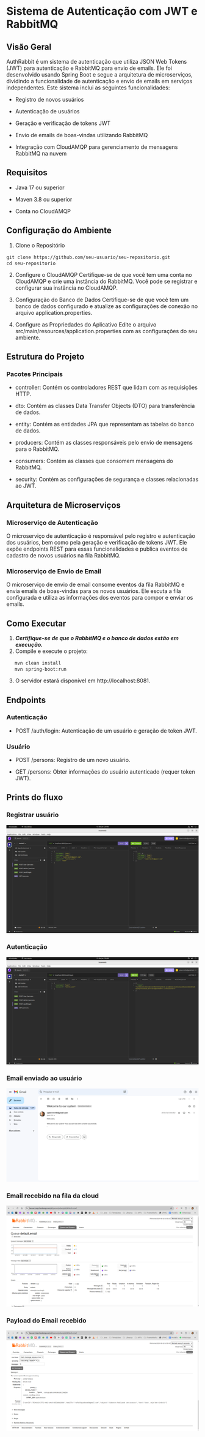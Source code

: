 # Sistema de Autenticação com JWT e RabbitMQ

## Visão Geral
AuthRabbit é um sistema de autenticação que utiliza JSON Web Tokens (JWT) para autenticação
e RabbitMQ para envio de emails. Ele foi desenvolvido usando Spring Boot e segue a arquitetura
de microserviços, dividindo a funcionalidade de autenticação e envio de emails em serviços
independentes. Este sistema inclui as seguintes funcionalidades:

- Registro de novos usuários

- Autenticação de usuários

- Geração e verificação de tokens JWT

- Envio de emails de boas-vindas utilizando RabbitMQ

- Integração com CloudAMQP para gerenciamento de mensagens RabbitMQ na nuvem


## Requisitos

- Java 17 ou superior

- Maven 3.8 ou superior

- Conta no CloudAMQP


## Configuração do Ambiente

1. Clone o Repositório
```
git clone https://github.com/seu-usuario/seu-repositorio.git
cd seu-repositorio
```
2. Configure o CloudAMQP
   Certifique-se de que você tem uma conta no CloudAMQP e crie uma instância do RabbitMQ. Você pode se registrar e configurar sua instância no CloudAMQP.

3. Configuração do Banco de Dados
   Certifique-se de que você tem um banco de dados configurado e atualize as configurações de conexão no arquivo application.properties.

4. Configure as Propriedades do Aplicativo
   Edite o arquivo src/main/resources/application.properties com as configurações do seu ambiente.

## Estrutura do Projeto

### Pacotes Principais

- controller: Contém os controladores REST que lidam com as requisições HTTP.

- dto: Contém as classes Data Transfer Objects (DTO) para transferência de dados.

- entity: Contém as entidades JPA que representam as tabelas do banco de dados.

- producers: Contém as classes responsáveis pelo envio de mensagens para o RabbitMQ.

- consumers: Contém as classes que consomem mensagens do RabbitMQ.

- security: Contém as configurações de segurança e classes relacionadas ao JWT.

## Arquitetura de Microserviços

### Microserviço de Autenticação

O microserviço de autenticação é responsável pelo registro e autenticação dos usuários,
bem como pela geração e verificação de tokens JWT. Ele expõe endpoints REST para essas
funcionalidades e publica eventos de cadastro de novos usuários na fila RabbitMQ.

### Microserviço de Envio de Email

O microserviço de envio de email consome eventos da fila RabbitMQ e envia emails de boas-vindas
para os novos usuários. Ele escuta a fila configurada e utiliza as informações dos eventos para
compor e enviar os emails.

## Como Executar

1. ***Certifique-se de que o RabbitMQ e o banco de dados estão em execução.***
2. Compile e execute o projeto:
```
   mvn clean install
   mvn spring-boot:run
```
3. O servidor estará disponível em http://localhost:8081.

## Endpoints

### Autenticação

- POST /auth/login: Autenticação de um usuário e geração de token JWT.

### Usuário

- POST /persons: Registro de um novo usuário.

- GET /persons: Obter informações do usuário autenticado (requer token JWT).

## Prints do fluxo

### Registrar usuário

![register](screenshots/created.png)

### Autenticação

![token](screenshots/token.png)

### Email enviado ao usuário

![sended](screenshots/sendEmail.png)

### Email recebido na fila da cloud

![queue](screenshots/queue.png)

### Payload do Email recebido

![queue](screenshots/payload.png)
